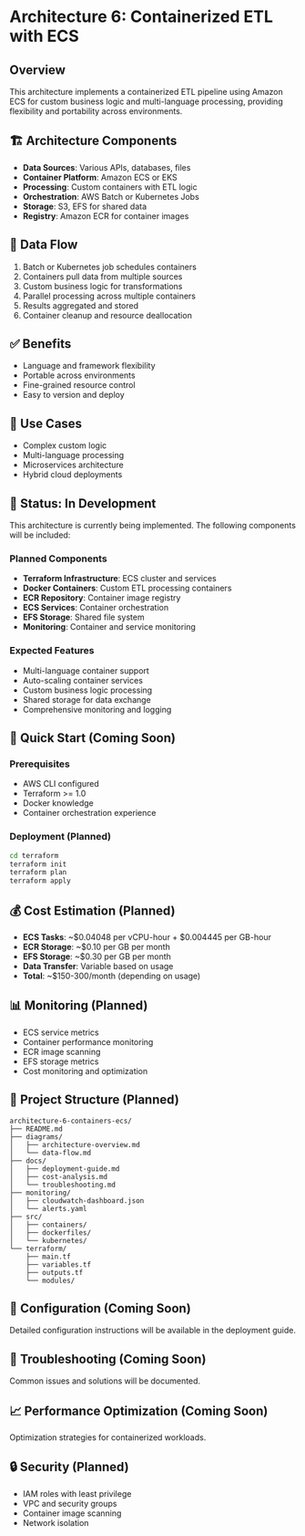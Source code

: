 # Architecture 6: Containerized ETL with ECS

## Overview
This architecture implements a containerized ETL pipeline using Amazon ECS for custom business logic and multi-language processing, providing flexibility and portability across environments.

## 🏗️ Architecture Components
- **Data Sources**: Various APIs, databases, files
- **Container Platform**: Amazon ECS or EKS
- **Processing**: Custom containers with ETL logic
- **Orchestration**: AWS Batch or Kubernetes Jobs
- **Storage**: S3, EFS for shared data
- **Registry**: Amazon ECR for container images

## 🔄 Data Flow
1. Batch or Kubernetes job schedules containers
2. Containers pull data from multiple sources
3. Custom business logic for transformations
4. Parallel processing across multiple containers
5. Results aggregated and stored
6. Container cleanup and resource deallocation

## ✅ Benefits
- Language and framework flexibility
- Portable across environments
- Fine-grained resource control
- Easy to version and deploy

## 🎯 Use Cases
- Complex custom logic
- Multi-language processing
- Microservices architecture
- Hybrid cloud deployments

## 🚧 Status: In Development

This architecture is currently being implemented. The following components will be included:

### Planned Components
- **Terraform Infrastructure**: ECS cluster and services
- **Docker Containers**: Custom ETL processing containers
- **ECR Repository**: Container image registry
- **ECS Services**: Container orchestration
- **EFS Storage**: Shared file system
- **Monitoring**: Container and service monitoring

### Expected Features
- Multi-language container support
- Auto-scaling container services
- Custom business logic processing
- Shared storage for data exchange
- Comprehensive monitoring and logging

## 🚀 Quick Start (Coming Soon)

### Prerequisites
- AWS CLI configured
- Terraform >= 1.0
- Docker knowledge
- Container orchestration experience

### Deployment (Planned)
```bash
cd terraform
terraform init
terraform plan
terraform apply
```

## 💰 Cost Estimation (Planned)
- **ECS Tasks**: ~$0.04048 per vCPU-hour + $0.004445 per GB-hour
- **ECR Storage**: ~$0.10 per GB per month
- **EFS Storage**: ~$0.30 per GB per month
- **Data Transfer**: Variable based on usage
- **Total**: ~$150-300/month (depending on usage)

## 📊 Monitoring (Planned)
- ECS service metrics
- Container performance monitoring
- ECR image scanning
- EFS storage metrics
- Cost monitoring and optimization

## 📁 Project Structure (Planned)
```
architecture-6-containers-ecs/
├── README.md
├── diagrams/
│   ├── architecture-overview.md
│   └── data-flow.md
├── docs/
│   ├── deployment-guide.md
│   ├── cost-analysis.md
│   └── troubleshooting.md
├── monitoring/
│   ├── cloudwatch-dashboard.json
│   └── alerts.yaml
├── src/
│   ├── containers/
│   ├── dockerfiles/
│   └── kubernetes/
└── terraform/
    ├── main.tf
    ├── variables.tf
    ├── outputs.tf
    └── modules/
```

## 🔧 Configuration (Coming Soon)
Detailed configuration instructions will be available in the deployment guide.

## 🐛 Troubleshooting (Coming Soon)
Common issues and solutions will be documented.

## 📈 Performance Optimization (Coming Soon)
Optimization strategies for containerized workloads.

## 🔒 Security (Planned)
- IAM roles with least privilege
- VPC and security groups
- Container image scanning
- Network isolation
